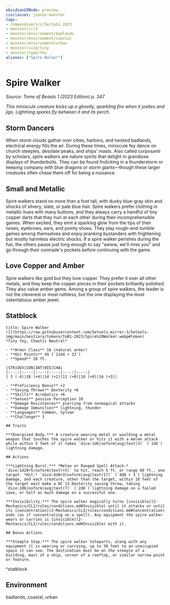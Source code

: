 ```yaml
---
obsidianUIMode: preview
cssclasses: json5e-monster
tags:
- compendium/src/5e/tob1-2023
- monster/cr/3
- monster/environment/badlands
- monster/environment/coastal
- monster/environment/urban
- monster/size/tiny
- monster/type/fey
aliases: ["Spire Walker"]
---
```

# Spire Walker
*Source: Tome of Beasts 1 (2023 Edition) p. 347*  

*This miniscule creature kicks up a ghostly, sparkling fire when it jostles and jigs. Lightning sparks fly between it and its perch.*

## Storm Dancers

When storm clouds gather over cities, harbors, and twisted badlands, electrical energy fills the air. During these times, miniscule fey dance on church steeples, desolate peaks, and ships' masts. Also called corposanti by scholars, spire walkers are nature spirits that delight in grandiose displays of thunderbolts. They can be found frolicking in a thunderstorm or keeping company with blue dragons or storm giants—though these larger creatures often chase them off for being a nuisance.

## Small and Metallic

Spire walkers stand no more than a foot tall, with dusky blue-gray skin and shocks of silvery, slate, or pale blue hair. Spire walkers prefer clothing in metallic hues with many buttons, and they always carry a handful of tiny copper darts that they hurl at each other during their incomprehensible games. When excited, they emit a sparking glow from the tips of their noses, eyebrows, ears, and pointy shoes. They play rough-and-tumble games among themselves and enjoy pranking bystanders with frightening but mostly harmless electric shocks. If a spire walker perishes during the fun, the others pause just long enough to say "awww, we'll miss you" and go through their comrade's pockets before continuing with the game.

## Love Copper and Amber

Spire walkers like gold but they love copper. They prefer it over all other metals, and they keep the copper pieces in their pockets brilliantly polished. They also value amber gems. Among a group of spire walkers, the leader is not the cleverest or most ruthless, but the one displaying the most ostentatious amber jewel.

## Statblock

```ad-statblock
title: Spire Walker
![](https://raw.githubusercontent.com/5etools-mirror-3/5etools-img/main/bestiary/tokens/ToB1-2023/Spire%20Walker.webp#token)
*Tiny fey, Chaotic Neutral*

- **Armor Class** 16 (natural armor)
- **Hit Points** 49 (`11d4 + 22`)
- **Speed** 20 ft.

|STR|DEX|CON|INT|WIS|CHA|
|:---:|:---:|:---:|:---:|:---:|:---:|
| 3 (-4)|18 (+4)|14 (+2)|11 (+0)|10 (+0)|16 (+3)|

- **Proficiency Bonus** +2
- **Saving Throws** Dexterity +6
- **Skills** Acrobatics +6
- **Senses** passive Perception 10
- **Damage Resistances** piercing from nonmagical attacks
- **Damage Immunities** lightning, thunder
- **Languages** Common, Sylvan
- **Challenge** 3

## Traits

***Energized Body.*** A creature wearing metal or wielding a metal weapon that touches the spire walker or hits it with a melee attack while within 5 feet of it takes `dice:1d6|noform|avg|text(3)` (`1d6`) lightning damage.

## Actions

***Lightning Burst.*** *Melee or Ranged Spell Attack:* `dice:1d20+5|noform|text(+5)` to hit, reach 5 ft. or range 60 ft., one target. *Hit:* `dice:4d6+3|noform|avg|text(17)` (`4d6 + 3`) lightning damage, and each creature, other than the target, within 10 feet of the target must make a DC 13 Dexterity saving throw, taking `dice:2d6|noform|avg|text(7)` (`2d6`) lightning damage on a failed save, or half as much damage on a successful one.

***Invisibility.*** The spire walker magically turns [invisible](2-Mechanics/CLI/rules/conditions.md#Invisible) until it attacks or until its [concentration](2-Mechanics/CLI/rules/conditions.md#Concentration) ends (as if concentrating on a spell). Any equipment the spire walker wears or carries is [invisible](2-Mechanics/CLI/rules/conditions.md#Invisible) with it.

## Bonus Actions

***Steeple Step.*** The spire walker teleports, along with any equipment it is wearing or carrying, up to 30 feet to an unoccupied space it can see. The destination must be on the steeple of a building, mast of a ship, corner of a rooftop, or similar narrow point or feature.
```
^statblock

## Environment

badlands, coastal, urban